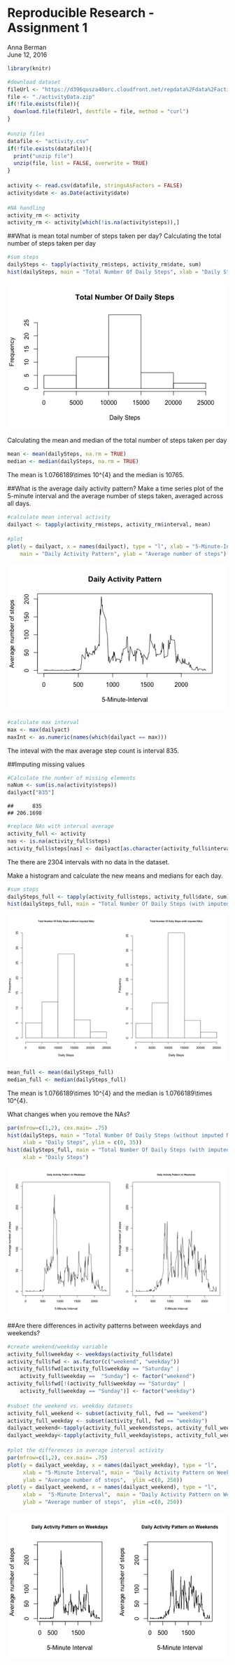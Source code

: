 # Reproducible Research - Assignment 1
Anna Berman  
June 12, 2016  





```r
library(knitr)
```


```r
#download dataset
fileUrl <- "https://d396qusza40orc.cloudfront.net/repdata%2Fdata%2Factivity.zip"
file <- "./activityData.zip"
if(!file.exists(file)){
  download.file(fileUrl, destfile = file, method = "curl")
}

#unzip files
datafile <- "activity.csv"
if(!file.exists(datafile)){
  print("unzip file")
  unzip(file, list = FALSE, overwrite = TRUE)
}

activity <- read.csv(datafile, stringsAsFactors = FALSE)
activity$date <- as.Date(activity$date)

#NA handling
activity_rm <- activity
activity_rm <- activity[which(!is.na(activity$steps)),]
```

##What is mean total number of steps taken per day?
Calculating the total number of steps taken per day

```r
#sum steps
dailySteps <- tapply(activity_rm$steps, activity_rm$date, sum)
hist(dailySteps, main = "Total Number Of Daily Steps", xlab = "Daily Steps")
```

![](Figs/unnamed-chunk-3-1.png)


Calculating the mean and median of the total number of steps taken per day

```r
mean <- mean(dailySteps, na.rm = TRUE)
median <- median(dailySteps, na.rm = TRUE)
```
The mean is 1.0766189\times 10^{4} and the median is 10765. 

##What is the average daily activity pattern?
Make a time series plot of the 5-minute interval and the average number of steps taken, averaged across all days.

```r
#calculate mean interval activity
dailyact <- tapply(activity_rm$steps, activity_rm$interval, mean)

#plot
plot(y = dailyact, x = names(dailyact), type = "l", xlab = "5-Minute-Interval", 
    main = "Daily Activity Pattern", ylab = "Average number of steps")
```

![](Figs/unnamed-chunk-5-1.png)

```r
#calculate max interval
max <- max(dailyact)
maxInt <- as.numeric(names(which(dailyact == max)))
```
The inteval with the max average step count is interval 835.

##Imputing missing values


```r
#Calculate the number of missing elements
naNum <- sum(is.na(activity$steps))
dailyact["835"]
```

```
##      835 
## 206.1698
```

```r
#replace NAs with interval average
activity_full <- activity
nas <- is.na(activity_full$steps)
activity_full$steps[nas] <- dailyact[as.character(activity_full$interval[nas])]
```
The there are 2304 intervals with no data in the dataset.

Make a histogram and calculate the new means and medians for each day.

```r
#sum steps
dailySteps_full <- tapply(activity_full$steps, activity_full$date, sum)
hist(dailySteps_full, main = "Total Number Of Daily Steps (with imputed NAs)", xlab = "Daily Steps")
```

![](Figs/unnamed-chunk-7-1.png)

```r
mean_full <- mean(dailySteps_full)
median_full <- median(dailySteps_full)
```
The mean is 1.0766189\times 10^{4} and the median is 1.0766189\times 10^{4}. 

What changes when you remove the NAs?

```r
par(mfrow=c(1,2), cex.main= .75)
hist(dailySteps, main = "Total Number Of Daily Steps (without imputed NAs)", 
     xlab = "Daily Steps", ylim = c(0, 35))
hist(dailySteps_full, main = "Total Number Of Daily Steps (with imputed NAs)",
     xlab = "Daily Steps")
```

![](Figs/unnamed-chunk-8-1.png)

##Are there differences in activity patterns between weekdays and weekends?

```r
#create weekend/weekday variable
activity_full$weekday <- weekdays(activity_full$date)
activity_full$fwd <- as.factor(c("weekend", "weekday"))
activity_full$fwd[activity_full$weekday == "Saturday" | 
    activity_full$weekday ==  "Sunday"] <- factor("weekend")
activity_full$fwd[!(activity_full$weekday == "Saturday" | 
    activity_full$weekday == "Sunday")] <- factor("weekday")

#subset the weekend vs. weekday datasets
activity_full_weekend <- subset(activity_full, fwd == "weekend") 
activity_full_weekday <- subset(activity_full, fwd == "weekday") 
dailyact_weekend<-tapply(activity_full_weekend$steps, activity_full_weekend$interval, mean)
dailyact_weekday<-tapply(activity_full_weekday$steps, activity_full_weekday$interval, mean)

#plot the differences in average interval activity
par(mfrow=c(1,2), cex.main= .75)
plot(y = dailyact_weekday, x = names(dailyact_weekday), type = "l", 
     xlab = "5-Minute Interval", main = "Daily Activity Pattern on Weekdays", 
     ylab = "Average number of steps",  ylim =c(0, 250))
plot(y = dailyact_weekend, x = names(dailyact_weekend), type = "l", 
     xlab =  "5-Minute Interval",  main = "Daily Activity Pattern on Weekends", 
     ylab = "Average number of steps",  ylim =c(0, 250))
```

![](Figs/unnamed-chunk-9-1.png)

